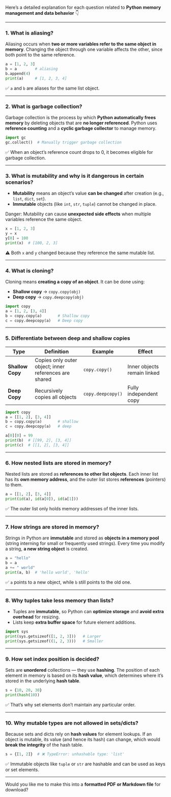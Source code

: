 Here’s a detailed explanation for each question related to **Python memory management and data behavior** 👇

---

### **1. What is aliasing?**

Aliasing occurs when **two or more variables refer to the same object in memory**.
Changing the object through one variable affects the other, since both point to the same reference.

```python
a = [1, 2, 3]
b = a        # aliasing
b.append(4)
print(a)     # [1, 2, 3, 4]
```

✅ `a` and `b` are aliases for the same list object.

---

### **2. What is garbage collection?**

Garbage collection is the process by which **Python automatically frees memory** by deleting objects that are **no longer referenced**.
Python uses **reference counting** and a **cyclic garbage collector** to manage memory.

```python
import gc
gc.collect()  # Manually trigger garbage collection
```

✅ When an object’s reference count drops to 0, it becomes eligible for garbage collection.

---

### **3. What is mutability and why is it dangerous in certain scenarios?**

* **Mutability** means an object’s value **can be changed** after creation (e.g., `list`, `dict`, `set`).
* **Immutable** objects (like `int`, `str`, `tuple`) cannot be changed in place.

Danger: Mutability can cause **unexpected side effects** when multiple variables reference the same object.

```python
x = [1, 2, 3]
y = x
y[0] = 100
print(x)  # [100, 2, 3]
```

⚠️ Both `x` and `y` changed because they reference the same mutable list.

---

### **4. What is cloning?**

Cloning means **creating a copy of an object**.
It can be done using:

* **Shallow copy** → `copy.copy(obj)`
* **Deep copy** → `copy.deepcopy(obj)`

```python
import copy
a = [1, 2, [3, 4]]
b = copy.copy(a)       # Shallow copy
c = copy.deepcopy(a)   # Deep copy
```

---

### **5. Differentiate between deep and shallow copies**

| Type             | Definition                                            | Example           | Effect                      |
| ---------------- | ----------------------------------------------------- | ----------------- | --------------------------- |
| **Shallow Copy** | Copies only outer object; inner references are shared | `copy.copy()`     | Inner objects remain linked |
| **Deep Copy**    | Recursively copies all objects                        | `copy.deepcopy()` | Fully independent copy      |

```python
import copy
a = [[1, 2], [3, 4]]
b = copy.copy(a)       # shallow
c = copy.deepcopy(a)   # deep

a[0][0] = 99
print(b)  # [[99, 2], [3, 4]]
print(c)  # [[1, 2], [3, 4]]
```

---

### **6. How nested lists are stored in memory?**

Nested lists are stored as **references to other list objects**.
Each inner list has its **own memory address**, and the outer list stores **references** (pointers) to them.

```python
a = [[1, 2], [3, 4]]
print(id(a), id(a[0]), id(a[1]))
```

✅ The outer list only holds memory addresses of the inner lists.

---

### **7. How strings are stored in memory?**

Strings in Python are **immutable** and stored as **objects in a memory pool** (string interning for small or frequently used strings).
Every time you modify a string, **a new string object** is created.

```python
a = "hello"
b = a
a += " world"
print(a, b)  # 'hello world', 'hello'
```

✅ `a` points to a new object, while `b` still points to the old one.

---

### **8. Why tuples take less memory than lists?**

* Tuples are **immutable**, so Python can **optimize storage** and **avoid extra overhead** for resizing.
* Lists keep **extra buffer space** for future element additions.

```python
import sys
print(sys.getsizeof([1, 2, 3]))   # Larger
print(sys.getsizeof((1, 2, 3)))   # Smaller
```

---

### **9. How set index position is decided?**

Sets are **unordered** collections — they use **hashing**.
The position of each element in memory is based on its **hash value**, which determines where it’s stored in the underlying **hash table**.

```python
s = {10, 20, 30}
print(hash(10))
```

✅ That’s why set elements don’t maintain any particular order.

---

### **10. Why mutable types are not allowed in sets/dicts?**

Because sets and dicts rely on **hash values** for element lookups.
If an object is mutable, its value (and hence its hash) can change, which would **break the integrity** of the hash table.

```python
s = {[1, 2]}  # ❌ TypeError: unhashable type: 'list'
```

✅ Immutable objects like `tuple` or `str` are hashable and can be used as keys or set elements.

---

Would you like me to make this into a **formatted PDF or Markdown file** for download?
